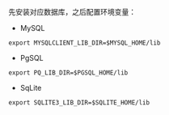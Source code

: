 
先安装对应数据库，之后配置环境变量：

- MySQL

```
export MYSQLCLIENT_LIB_DIR=$MYSQL_HOME/lib
```

- PgSQL

```
export PQ_LIB_DIR=$PGSQL_HOME/lib
```

- SqLite

```
export SQLITE3_LIB_DIR=$SQLITE_HOME/lib
```